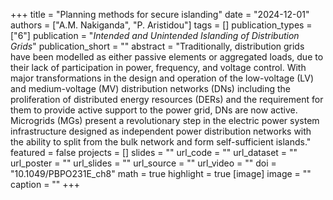 +++
title = "Planning methods for secure islanding"
date = "2024-12-01"
authors = ["A.M. Nakiganda", "P. Aristidou"]
tags = []
publication_types = ["6"]
publication = "_Intended and Unintended Islanding of Distribution Grids_"
publication_short = ""
abstract = "Traditionally, distribution grids have been modelled as either passive elements or aggregated loads, due to their lack of participation in power, frequency, and voltage control. With major transformations in the design and operation of the low-voltage (LV) and medium-voltage (MV) distribution networks (DNs) including the proliferation of distributed energy resources (DERs) and the requirement for them to provide active support to the power grid, DNs are now active. Microgrids (MGs) present a revolutionary step in the electric power system infrastructure designed as independent power distribution networks with the ability to split from the bulk network and form self-sufficient islands."
featured = false
projects = []
slides = ""
url_code = ""
url_dataset = ""
url_poster = ""
url_slides = ""
url_source = ""
url_video = ""
doi = "10.1049/PBPO231E_ch8"
math = true
highlight = true
[image]
image = ""
caption = ""
+++

